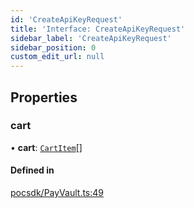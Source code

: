 ```yaml
---
id: 'CreateApiKeyRequest'
title: 'Interface: CreateApiKeyRequest'
sidebar_label: 'CreateApiKeyRequest'
sidebar_position: 0
custom_edit_url: null
---
```


## Properties

### cart

• **cart**: [`CartItem`](CartItem.md)[]

#### Defined in

[pocsdk/PayVault.ts:49](https://github.com/Project-Krypto/ReactPayVault/blob/a940aba/src/lib/pocsdk/PayVault.ts#L49)

